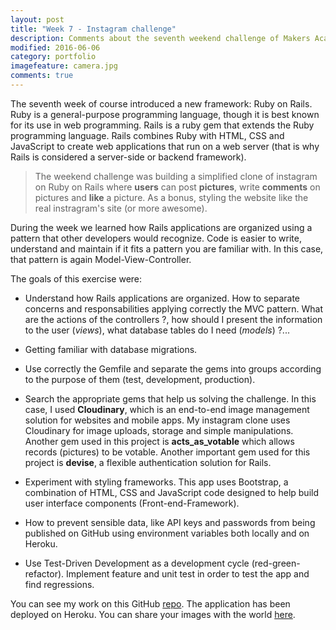 ```yaml
---
layout: post
title: "Week 7 - Instagram challenge"
description: Comments about the seventh weekend challenge of Makers Academy.
modified: 2016-06-06
category: portfolio
imagefeature: camera.jpg
comments: true
---
```


The seventh week of course introduced a new framework: Ruby on Rails. Ruby is a general-purpose programming language, though it is best known for its use in web programming. Rails is a ruby gem that extends the Ruby programming language. Rails combines Ruby with HTML, CSS and JavaScript to create web applications that run on a web server (that is why Rails is considered a server-side or backend framework).

> The weekend challenge was building a simplified clone of instagram on Ruby on Rails where **users** can post **pictures**, write **comments** on pictures and **like** a picture. As a bonus, styling the website like the real instragram's site (or more awesome).

During the week we learned how Rails applications are organized using a pattern that other developers would recognize. Code is easier to write, understand and maintain if it fits a pattern you are familiar with. In this case, that pattern is again Model-View-Controller.

The goals of this exercise were:

  * Understand how Rails applications are organized. How to separate concerns and responsabilities applying correctly the MVC pattern. What are the actions of the controllers ?, how should I present the information to the user (*views*), what database tables do I need (*models*) ?...

  * Getting familiar with database migrations.

  * Use correctly the Gemfile and separate the gems into groups according to the purpose of them (test, development, production).

  * Search the appropriate gems that help us solving the challenge. In this case, I used **Cloudinary**, which is an end-to-end image management solution for websites and mobile apps. My instagram clone uses Cloudinary for image uploads, storage and simple manipulations. Another gem used in this project is **acts_as_votable** which allows records (pictures) to be votable. Another important gem used for this project is **devise**, a flexible authentication solution for Rails.

  * Experiment with styling frameworks. This app uses Bootstrap, a combination of HTML, CSS and JavaScript code designed to help build user interface components (Front-end-Framework).

  * How to prevent sensible data, like API keys and passwords from being published on GitHub using environment variables both locally and on Heroku.

  * Use Test-Driven Development as a development cycle (red-green-refactor). Implement feature and unit test in order to test the app and find regressions.

You can see my work on this GitHub <a href="https://github.com/omajul85/instagram-challenge" target="_blank">repo</a>. The application has been deployed on Heroku. You can share your images with the world <a href="https://instagram-omajul85.herokuapp.com/" target="_blank">here</a>.
